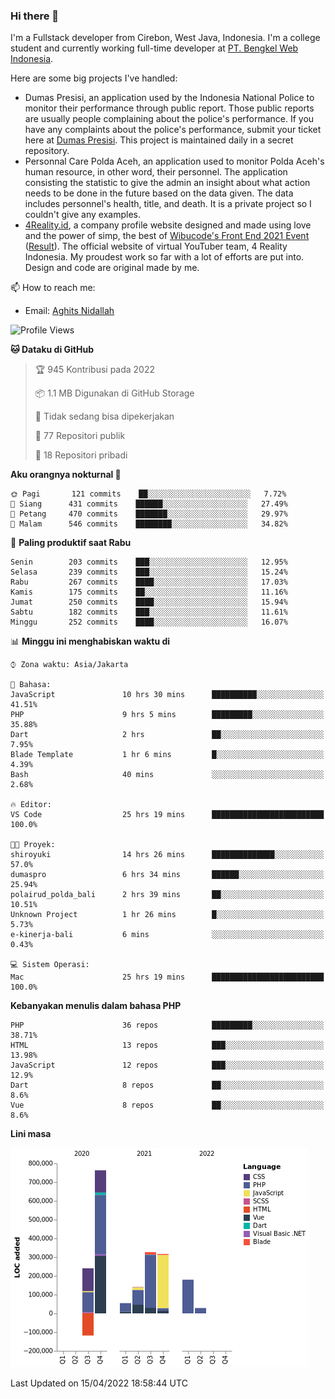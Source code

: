 ### Hi there 👋
I'm a Fullstack developer from Cirebon, West Java, Indonesia. I'm a college student and currently working full-time developer at [PT. Bengkel Web Indonesia](https://github.com/PT-Bengkel-Web-Indonesia).

Here are some big projects I've handled:
- Dumas Presisi, an application used by the Indonesia National Police to monitor their performance through public report. Those public reports are usually people complaining about the police's performance. If you have any complaints about the police's performance, submit your ticket here at [Dumas Presisi](https://dumaspresisi.polri.go.id/dumaspro). This project is maintained daily in a secret repository.
- Personnal Care Polda Aceh, an application used to monitor Polda Aceh's human resource, in other word, their personnel. The application consisting the statistic to give the admin an insight about what action needs to be done in the future based on the data given. The data includes personnel's health, title, and death. It is a private project so I couldn't give any examples.
- [4Reality.id](https://4reality.id), a company profile website designed and made using love and the power of simp, the best of [Wibucode's Front End 2021 Event](https://github.com/wibucode02/submision-event-frontend-2021) ([Result](https://github.com/wibucode02/top-5-pemenang-event-front-end-wibucode-2021)). The official website of virtual YouTuber team, 4 Reality Indonesia. My proudest work so far with a lot of efforts are put into. Design and code are original made by me.

📫 How to reach me:
- Email: [Aghits Nidallah](mailto:yourlovelydev@gmail.com)

<!--START_SECTION:waka-->
![Profile Views](http://img.shields.io/badge/Profil%20dilihat-4-blue)

**🐱 Dataku di GitHub** 

> 🏆 945 Kontribusi pada 2022
 > 
> 📦 1.1 MB Digunakan di GitHub Storage 
 > 
> 🚫 Tidak sedang bisa dipekerjakan
 > 
> 📜 77 Repositori publik 
 > 
> 🔑 18 Repositori pribadi  
 > 
**Aku orangnya nokturnal 🦉** 

```text
🌞 Pagi       121 commits    ██░░░░░░░░░░░░░░░░░░░░░░░   7.72% 
🌆 Siang      431 commits    ██████░░░░░░░░░░░░░░░░░░░   27.49% 
🌃 Petang     470 commits    ███████░░░░░░░░░░░░░░░░░░   29.97% 
🌙 Malam      546 commits    ████████░░░░░░░░░░░░░░░░░   34.82%

```
📅 **Paling produktif saat Rabu** 

```text
Senin        203 commits    ███░░░░░░░░░░░░░░░░░░░░░░   12.95% 
Selasa       239 commits    ███░░░░░░░░░░░░░░░░░░░░░░   15.24% 
Rabu         267 commits    ████░░░░░░░░░░░░░░░░░░░░░   17.03% 
Kamis        175 commits    ██░░░░░░░░░░░░░░░░░░░░░░░   11.16% 
Jumat        250 commits    ████░░░░░░░░░░░░░░░░░░░░░   15.94% 
Sabtu        182 commits    ███░░░░░░░░░░░░░░░░░░░░░░   11.61% 
Minggu       252 commits    ████░░░░░░░░░░░░░░░░░░░░░   16.07%

```


📊 **Minggu ini menghabiskan waktu di** 

```text
⌚︎ Zona waktu: Asia/Jakarta

💬 Bahasa: 
JavaScript               10 hrs 30 mins      ██████████░░░░░░░░░░░░░░░   41.51% 
PHP                      9 hrs 5 mins        █████████░░░░░░░░░░░░░░░░   35.88% 
Dart                     2 hrs               ██░░░░░░░░░░░░░░░░░░░░░░░   7.95% 
Blade Template           1 hr 6 mins         █░░░░░░░░░░░░░░░░░░░░░░░░   4.39% 
Bash                     40 mins             ░░░░░░░░░░░░░░░░░░░░░░░░░   2.68%

🔥 Editor: 
VS Code                  25 hrs 19 mins      █████████████████████████   100.0%

🐱‍💻 Proyek: 
shiroyuki                14 hrs 26 mins      ██████████████░░░░░░░░░░░   57.0% 
dumaspro                 6 hrs 34 mins       ██████░░░░░░░░░░░░░░░░░░░   25.94% 
polairud_polda_bali      2 hrs 39 mins       ██░░░░░░░░░░░░░░░░░░░░░░░   10.51% 
Unknown Project          1 hr 26 mins        █░░░░░░░░░░░░░░░░░░░░░░░░   5.73% 
e-kinerja-bali           6 mins              ░░░░░░░░░░░░░░░░░░░░░░░░░   0.43%

💻 Sistem Operasi: 
Mac                      25 hrs 19 mins      █████████████████████████   100.0%

```

**Kebanyakan menulis dalam bahasa PHP** 

```text
PHP                      36 repos            █████████░░░░░░░░░░░░░░░░   38.71% 
HTML                     13 repos            ███░░░░░░░░░░░░░░░░░░░░░░   13.98% 
JavaScript               12 repos            ███░░░░░░░░░░░░░░░░░░░░░░   12.9% 
Dart                     8 repos             ██░░░░░░░░░░░░░░░░░░░░░░░   8.6% 
Vue                      8 repos             ██░░░░░░░░░░░░░░░░░░░░░░░   8.6%

```


**Lini masa**

![Chart not found](https://raw.githubusercontent.com/NikarashiHatsu/NikarashiHatsu/master/charts/bar_graph.png) 


 Last Updated on 15/04/2022 18:58:44 UTC
<!--END_SECTION:waka-->
